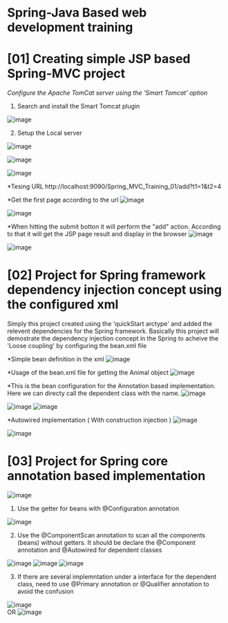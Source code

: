 # Spring-Java Based web development training

# [01] Creating simple JSP based Spring-MVC project  
*Configure the Apache TomCat server using the 'Smart Tomcat' option*
  1. Search and install the Smart Tomcat plugin
  
  ![image](https://user-images.githubusercontent.com/19968541/134178554-c90a6ff1-2b2f-4617-9b8a-e22804cf18a2.png)
  
  2. Setup the Local server

  ![image](https://user-images.githubusercontent.com/19968541/134178941-466d0bab-5b9b-4e93-bd25-86a89aff1d35.png)
  
  ![image](https://user-images.githubusercontent.com/19968541/134179053-98a75a99-7ce3-461e-bbed-1ce65486f756.png)

  ![image](https://user-images.githubusercontent.com/19968541/134182714-57e7a0e9-c0cd-4923-b740-e1dbdfb34772.png)

  
*Tesing URL
  http://localhost:9090/Spring_MVC_Training_01/add?t1=1&t2=4
  


*Get the first page according to the url
![image](https://user-images.githubusercontent.com/19968541/136645567-967eefc3-c861-4098-9509-86861ea5031c.png)

![image](https://user-images.githubusercontent.com/19968541/136645643-dd92ab30-3e60-46e1-8997-264ad96e1e5f.png)


*When hitting the submit botton it will perform the "add" action. According to that it will get the JSP page result and display in the browser
![image](https://user-images.githubusercontent.com/19968541/136645617-f49df5b4-ff68-4ce0-b851-4043a1a4ae50.png)

![image](https://user-images.githubusercontent.com/19968541/136645628-3e64c630-0eca-49b7-bf91-1c32ac88a19e.png)


# [02] Project for Spring framework dependency injection concept using the configured xml 

Simply this project created using the 'quickStart arctype' and added the relevent dependencies for the Spring framework.
Basically this project will demostrate the dependency injection concept in the Spring to acheive the 'Loose coupling' by 
configuring the bean.xml file

*Simple bean definition in the xml
![image](https://user-images.githubusercontent.com/19968541/137922117-d80b204f-5b3c-4fa5-b9fa-01d5ed88f92a.png)

*Usage of the bean.xml file for getting the Animal object
![image](https://user-images.githubusercontent.com/19968541/137922534-bc755afd-ac70-468c-add0-357a2d2a424a.png)

*This is the bean configuration for the Annotation based implementation. Here we can directy call the dependent class with the name.
![image](https://user-images.githubusercontent.com/19968541/137922762-04c4bcba-a48e-4a2c-9048-9181103d6795.png)


![image](https://user-images.githubusercontent.com/19968541/137923247-b6c2636b-5d12-494c-8fd2-28d80efd53e1.png)
![image](https://user-images.githubusercontent.com/19968541/137923327-4339bfd7-171f-4624-9487-f03f09d180c9.png)

*Autowired implementation ( With construction injection )
![image](https://user-images.githubusercontent.com/19968541/137923622-6b9bdb55-ff5c-4fda-a9fe-bc935ef1b753.png)

![image](https://user-images.githubusercontent.com/19968541/137923759-5b3426cb-75c0-40fd-b5d9-be0a6443349a.png)


# [03] Project for Spring core annotation based implementation

![image](https://user-images.githubusercontent.com/19968541/137966092-00aed7bb-1da1-40cb-9359-c11d0c516d53.png)

1. Use the getter for beans with @Configuration annotation 

![image](https://user-images.githubusercontent.com/19968541/137965128-62874e87-29fc-457d-9ca4-f8491ad509b7.png)

2. Use the @ComponentScan annotation to scan all the components (beans) without getters. It should be declare the @Component annotation and @Autowired for dependent classes

![image](https://user-images.githubusercontent.com/19968541/137965358-8673d531-a384-45f7-87c7-ed3fece96bc3.png)
![image](https://user-images.githubusercontent.com/19968541/137965619-3c313e3f-7750-4c50-95ab-1d14f6546e68.png)
![image](https://user-images.githubusercontent.com/19968541/137965688-cefca85d-d531-4cc5-a257-16a31389445c.png)

3. If there are several implemntation under a interface for the dependent class, need to use @Primary annotation or @Qualifier annotation to avoid the confusion 

![image](https://user-images.githubusercontent.com/19968541/137965877-f3c32740-da6c-45fc-84ec-1fd31d667a6e.png)  
OR
![image](https://user-images.githubusercontent.com/19968541/137966022-b420d859-c629-443c-992e-b056e41c5897.png)



